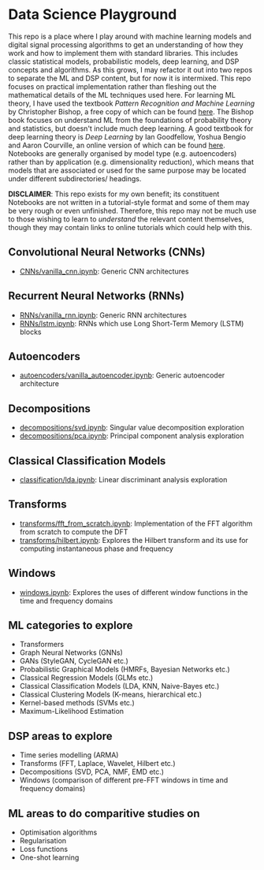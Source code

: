 # Data Science Playground

This repo is a place where I play around with machine learning models and digital signal processing algorithms to get an understanding of how they work and how to implement them with standard libraries. This includes classic statistical models, probabilistic models, deep learning, and DSP concepts and algorithms. As this grows, I may refactor it out into two repos to separate the ML and DSP content, but for now it is intermixed. This repo focuses on practical implementation rather than fleshing out the mathematical details of the ML techniques used here. For learning ML theory, I have used the textbook _Pattern Recognition and Machine Learning_ by Christopher Bishop, a free copy of which can be found [here](http://users.isr.ist.utl.pt/~wurmd/Livros/school/Bishop%20-%20Pattern%20Recognition%20And%20Machine%20Learning%20-%20Springer%20%202006.pdf). The Bishop book focuses on understand ML from the foundations of probability theory and statistics, but doesn't include much deep learning. A good textbook for deep learning theory is _Deep Learning_ by Ian Goodfellow, Yoshua Bengio and Aaron Courville, an online version of which can be found [here](https://www.deeplearningbook.org/). Notebooks are generally organised by model type (e.g. autoencoders) rather than by application (e.g. dimensionality reduction), which means that models that are associated or used for the same purpose may be located under different subdirectories/ headings.

**DISCLAIMER**: This repo exists for my own benefit; its constituent Notebooks are not written in a tutorial-style format and some of them may be very rough or even unfinished. Therefore, this repo may not be much use to those wishing to learn to *understand* the relevant content themselves, though they may contain links to online tutorials which could help with this.

## Convolutional Neural Networks (CNNs)

* [CNNs/vanilla_cnn.ipynb](CNNs/vanilla_cnn.ipynb): Generic CNN architectures

## Recurrent Neural Networks (RNNs)

* [RNNs/vanilla_rnn.ipynb](RNNs/vanilla_rnn.ipynb): Generic RNN architectures
* [RNNs/lstm.ipynb](RNNs/lstm.ipynb): RNNs which use Long Short-Term Memory (LSTM) blocks

## Autoencoders

* [autoencoders/vanilla_autoencoder.ipynb](autoencoders/vanilla_autoencoder.ipynb): Generic autoencoder architecture

## Decompositions

* [decompositions/svd.ipynb](decompositions/svd.ipynb): Singular value decomposition exploration
* [decompositions/pca.ipynb](decompositions/pca.ipynb): Principal component analysis exploration

## Classical Classification Models

* [classification/lda.ipynb](classification/lda.ipynb): Linear discriminant analysis exploration

## Transforms

* [transforms/fft_from_scratch.ipynb](transforms/fft_from_scratch.ipynb): Implementation of the FFT algorithm from scratch to compute the DFT
* [transforms/hilbert.ipynb](transforms/hilbert.ipynb): Explores the Hilbert transform and its use for computing instantaneous phase and frequency

## Windows

* [windows.ipynb](windows.ipynb): Explores the uses of different window functions in the time and frequency domains

## ML categories to explore

* Transformers
* Graph Neural Networks (GNNs)
* GANs (StyleGAN, CycleGAN etc.)
* Probabilistic Graphical Models (HMRFs, Bayesian Networks etc.)
* Classical Regression Models (GLMs etc.)
* Classical Classification Models (LDA, KNN, Naive-Bayes etc.)
* Classical Clustering Models (K-means, hierarchical etc.)
* Kernel-based methods (SVMs etc.)
* Maximum-Likelihood Estimation

## DSP areas to explore

* Time series modelling (ARMA)
* Transforms (FFT, Laplace, Wavelet, Hilbert etc.)
* Decompositions (SVD, PCA, NMF, EMD etc.)
* Windows (comparison of different pre-FFT windows in time and frequency domains)

## ML areas to do comparitive studies on

* Optimisation algorithms
* Regularisation
* Loss functions
* One-shot learning
